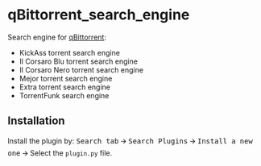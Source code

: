 # qBittorrent_search_engine
Search engine for [qBittorrent](https://www.qbittorrent.org/):

- KickAss torrent search engine
- Il Corsaro Blu torrent search engine
- Il Corsaro Nero torrent search engine
- Mejor torrent search engine
- Extra torrent search engine
- TorrentFunk search engine

## Installation
Install the plugin by:
<kbd>Search tab</kbd> 🡪 <kbd>Search Plugins</kbd> 🡪 <kbd>Install a new one</kbd> 🡪 Select the `plugin.py` file.
